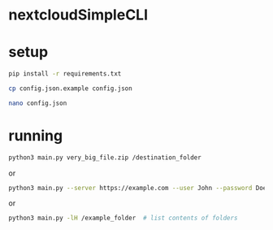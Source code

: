 # nextcloudSimpleCLI

# setup

```bash
pip install -r requirements.txt

cp config.json.example config.json

nano config.json
```

# running

```bash
python3 main.py very_big_file.zip /destination_folder
```

or

```bash
python3 main.py --server https://example.com --user John --password Doe very_big_file.zip /destination_folder
```

or

```bash
python3 main.py -lH /example_folder  # list contents of folders
```
